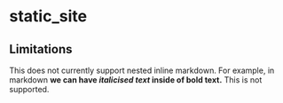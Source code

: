 # static_site


## Limitations
This does not currently support nested inline markdown.
For example, in markdown **we can have *italicised text* inside of bold text.**
This is not supported.



